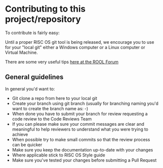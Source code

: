 # Contributing to this project/repository
To contribute is fairly easy:

Until a proper RISC OS git tool is being released, we encourage you to use for your "local git" either a Windows computer or a Linux computer or Virtual Machine.

There are some very useful tips [here at the ROOL Forum](https://www.riscosopen.org/content/documents/git-cheatsheet)

## General guidelines
In general you'd want to:
- Git clone a repo from here to your local git
- Create your branch using git branch (usually for branching naming you'd want to create the branch name as: <your nick>-<what type of changes you are applying>)
- When done you have to submit your branch for review requesting a code review to the Code Reviews Team
- If you can please make sure your commit messages are clear and meaningful to help reviewers to understand what you were trying to achieve
- When possible try to make small commits so that the review process can be quicker
- Make sure you keep the documentation up-to-date with your changes
- Where applicable stick to RISC OS Style guide
- Make sure you've tested your changes before submitting a Pull Request

